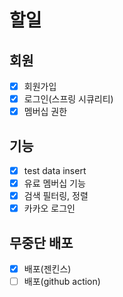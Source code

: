 # 할일

## 회원
- [x] 회원가입
- [x] 로그인(스프링 시큐리티)
- [x] 멤버십 권한

## 기능
- [x] test data insert
- [x] 유료 멤버십 기능
- [x] 검색 필터링, 정렬
- [x] 카카오 로그인

## 무중단 배포
- [x] 배포(젠킨스)
- [ ] 배포(github action)

